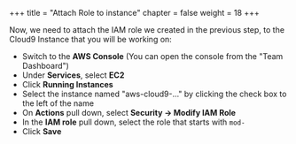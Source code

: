 +++
title = "Attach Role to instance"
chapter = false
weight = 18
+++

Now, we need to attach the IAM role we created in the previous step, to the Cloud9 Instance that you will be working on:

- Switch to the **AWS Console** (You can open the console from the "Team Dashboard")
- Under **Services**, select **EC2**
- Click **Running Instances**
- Select the instance named "aws-cloud9-..." by clicking the check box to the left of the name
- On **Actions** pull down, select **Security -> Modify IAM Role**
- In the **IAM role** pull down, select the role that starts with  `mod-`
- Click **Save**

